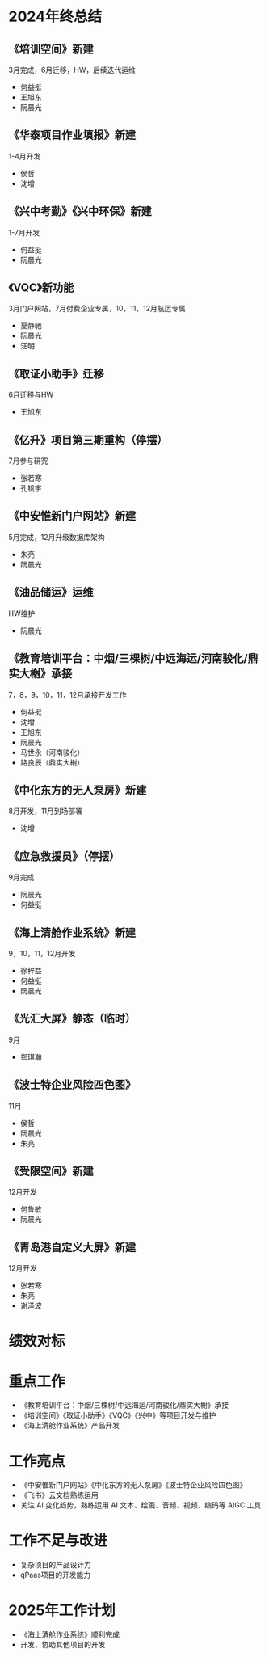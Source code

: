 # 2024年终总结

## 《培训空间》新建
3月完成，6月迁移，HW，后续迭代运维
- 何益挺
- 王旭东
- 阮晨光

## 《华泰项目作业填报》新建
1-4月开发
- 侯哲
- 沈增

## 《兴中考勤》《兴中环保》新建
1-7月开发
- 何益挺
- 阮晨光

## 《VQC》新功能
3月门户网站，7月付费企业专属，10，11，12月航运专属
- 夏静驰
- 阮晨光
- 汪明

## 《取证小助手》迁移
6月迁移与HW
- 王旭东

## 《亿升》项目第三期重构（停摆）
7月参与研究
- 张若寒
- 孔钒宇

## 《中安惟新门户网站》新建
5月完成，12月升级数据库架构
- 朱亮
- 阮晨光

## 《油品储运》运维
HW维护
- 阮晨光

## 《教育培训平台：中烟/三棵树/中远海运/河南骏化/鼎实大榭》承接
7，8，9，10，11，12月承接开发工作
- 何益挺
- 沈增
- 王旭东
- 阮晨光
- 马世永（河南骏化）
- 路良辰（鼎实大榭）

## 《中化东方的无人泵房》新建
8月开发，11月到场部署
- 沈增

## 《应急救援员》（停摆）
9月完成
- 阮晨光
- 何益挺

## 《海上清舱作业系统》新建
9，10，11，12月开发
- 徐梓益
- 何益挺
- 阮晨光

## 《光汇大屏》静态（临时）
9月
- 郑琪瀚

## 《波士特企业风险四色图》
11月
- 侯哲
- 阮晨光
- 朱亮

## 《受限空间》新建
12月开发
- 何鲁敏
- 阮晨光

## 《青岛港自定义大屏》新建
12月开发
- 张若寒
- 朱亮
- 谢泽波

# 绩效对标

# 重点工作

- 《教育培训平台：中烟/三棵树/中远海运/河南骏化/鼎实大榭》承接
- 《培训空间》《取证小助手》《VQC》《兴中》等项目开发与维护
- 《海上清舱作业系统》产品开发

# 工作亮点

- 《中安惟新门户网站》《中化东方的无人泵房》《波士特企业风险四色图》
- 《飞书》云文档熟练运用
- 关注 AI 变化趋势，熟练运用 AI 文本、绘画、音频、视频、编码等 AIGC 工具

# 工作不足与改进

- 复杂项目的产品设计力
- qPaas项目的开发能力

# 2025年工作计划

- 《海上清舱作业系统》顺利完成
- 开发、协助其他项目的开发